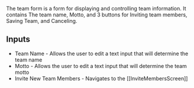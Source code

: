 The team form is a form for displaying and controlling team information. It contains The team name, Motto, and 3 buttons for Inviting team members, Saving Team, and Canceling.

## Inputs
* Team Name - Allows the user to edit a text input that will determine the team name
* Motto - Allows the user to edit a text input that will determine the team motto
* Invite New Team Members - Navigates to the [[InviteMembersScreen]]
